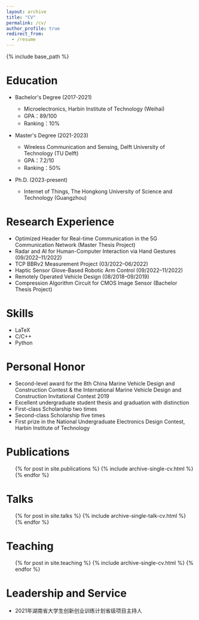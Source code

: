 ```yaml
---
layout: archive
title: "CV"
permalink: /cv/
author_profile: true
redirect_from:
  - /resume
---
```


{% include base_path %}

Education
======
* Bachelor's Degree (2017-2021) 
  * Microelectronics, Harbin Institute of Technology (Weihai)
  * GPA：89/100
  * Ranking：10%
 
* Master's Degree (2021-2023) 
  * Wireless Communication and Sensing, Delft University of Technology (TU Delft)
  * GPA：7.2/10
  * Ranking：50%
 
* Ph.D. (2023-present) 
  * Internet of Things, The Hongkong University of Science and Technology (Guangzhou)

Research Experience
======
* Optimized Header for Real-time Communication in the 5G Communication Network (Master Thesis Project)
* Radar and AI for Human-Computer Interaction via Hand Gestures (09/2022–11/2022)
* TCP BBRv2 Measurement Project (03/2022–06/2022)
* Haptic Sensor Glove-Based Robotic Arm Control (09/2022–11/2022)
* Remotely Operated Vehicle Design (08/2018–09/2019)
* Compression Algorithm Circuit for CMOS Image Sensor (Bachelor Thesis Project)

  
Skills
======
* LaTeX
* C/C++
* Python


Personal Honor
======
* Second-level award for the 8th China Marine Vehicle Design and Construction Contest & the International Marine Vehicle Design and Construction Invitational Contest 2019
* Excellent undergraduate student thesis and graduation with distinction
* First-class Scholarship two times
* Second-class Scholarship five times
* First prize in the National Undergraduate Electronics Design Contest, Harbin Institute of Technology

Publications
======
  <ul>{% for post in site.publications %}
    {% include archive-single-cv.html %}
  {% endfor %}</ul>
  
Talks
======
  <ul>{% for post in site.talks %}
    {% include archive-single-talk-cv.html %}
  {% endfor %}</ul>
  
Teaching
======
  <ul>{% for post in site.teaching %}
    {% include archive-single-cv.html %}
  {% endfor %}</ul>
  
Leadership and Service
======
* 2021年湖南省大学生创新创业训练计划省级项目主持人
